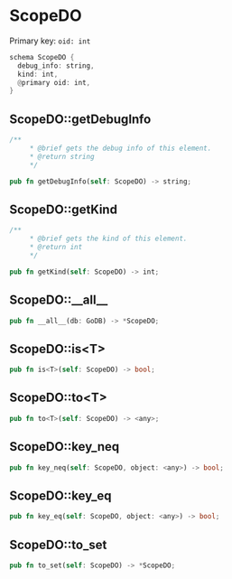 # ScopeDO

Primary key: `oid: int`

```rust
schema ScopeDO {
  debug_info: string,
  kind: int,
  @primary oid: int,
}
```
## ScopeDO::getDebugInfo

```rust
/**
     * @brief gets the debug info of this element.
     * @return string
     */
```
```rust
pub fn getDebugInfo(self: ScopeDO) -> string;
```
## ScopeDO::getKind

```rust
/**
     * @brief gets the kind of this element.
     * @return int
     */
```
```rust
pub fn getKind(self: ScopeDO) -> int;
```
## ScopeDO::\_\_all\_\_

```rust
pub fn __all__(db: GoDB) -> *ScopeDO;
```
## ScopeDO::is\<T\>

```rust
pub fn is<T>(self: ScopeDO) -> bool;
```
## ScopeDO::to\<T\>

```rust
pub fn to<T>(self: ScopeDO) -> <any>;
```
## ScopeDO::key\_neq

```rust
pub fn key_neq(self: ScopeDO, object: <any>) -> bool;
```
## ScopeDO::key\_eq

```rust
pub fn key_eq(self: ScopeDO, object: <any>) -> bool;
```
## ScopeDO::to\_set

```rust
pub fn to_set(self: ScopeDO) -> *ScopeDO;
```
